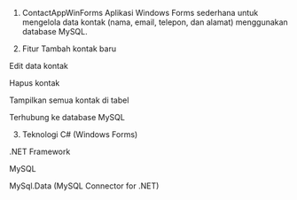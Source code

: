 1. ContactAppWinForms
Aplikasi Windows Forms sederhana untuk mengelola data kontak (nama, email, telepon, dan alamat) menggunakan database MySQL.

2. Fitur
Tambah kontak baru

Edit data kontak

Hapus kontak

Tampilkan semua kontak di tabel

Terhubung ke database MySQL

3. Teknologi
C# (Windows Forms)

.NET Framework

MySQL

MySql.Data (MySQL Connector for .NET)

